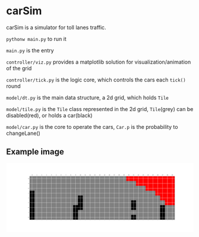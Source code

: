 # carSim
carSim is a simulator for toll lanes traffic.

`pythonw main.py` to run it

`main.py` is the entry

`controller/viz.py` provides a matplotlib solution for visualization/animation of the grid

`controller/tick.py` is the logic core, which controls the cars each `tick()` round

`model/dt.py` is the main data structure, a 2d grid, which holds `Tile`

`model/tile.py` is the `Tile` class represented in the 2d grid, `Tile`(grey) can be disabled(red), or holds a car(black)

`model/car.py` is the core to operate the cars, `Car.p` is the probability to changeLane()

## Example image
![Screenshot](./Figure_1.png "Demo screenshot")